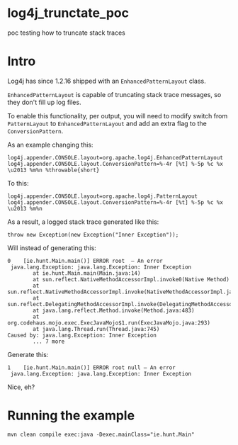 # log4j_trunctate_poc
poc testing how to truncate stack traces


# Intro 

Log4j has since 1.2.16 shipped with an `EnhancedPatternLayout` class.

`EnhancedPatternLayout` is capable of truncating stack trace messages, so they don't fill up log files.

To enable this functionality, per output, you will need to modify switch from `PatternLayout` to `EnhancedPatternLayout` and add an extra flag to the `ConversionPattern`.


As an example changing this:

```
log4j.appender.CONSOLE.layout=org.apache.log4j.EnhancedPatternLayout
log4j.appender.CONSOLE.layout.ConversionPattern=%-4r [%t] %-5p %c %x \u2013 %m%n %throwable{short}
```

To this:

```
log4j.appender.CONSOLE.layout=org.apache.log4j.PatternLayout
log4j.appender.CONSOLE.layout.ConversionPattern=%-4r [%t] %-5p %c %x \u2013 %m%n
```

As a result, a logged stack trace generated like this:

```
throw new Exception(new Exception("Inner Exception"));
```

Will instead of generating this:

```
0    [ie.hunt.Main.main()] ERROR root  – An error
 java.lang.Exception: java.lang.Exception: Inner Exception
        at ie.hunt.Main.main(Main.java:14)
        at sun.reflect.NativeMethodAccessorImpl.invoke0(Native Method)
        at sun.reflect.NativeMethodAccessorImpl.invoke(NativeMethodAccessorImpl.java:62)
        at sun.reflect.DelegatingMethodAccessorImpl.invoke(DelegatingMethodAccessorImpl.java:43)
        at java.lang.reflect.Method.invoke(Method.java:483)
        at org.codehaus.mojo.exec.ExecJavaMojo$1.run(ExecJavaMojo.java:293)
        at java.lang.Thread.run(Thread.java:745)
Caused by: java.lang.Exception: Inner Exception
        ... 7 more
```

Generate this:
```
1    [ie.hunt.Main.main()] ERROR root null – An error
 java.lang.Exception: java.lang.Exception: Inner Exception
```

Nice, eh?

# Running the example

```
mvn clean compile exec:java -Dexec.mainClass="ie.hunt.Main"
```

